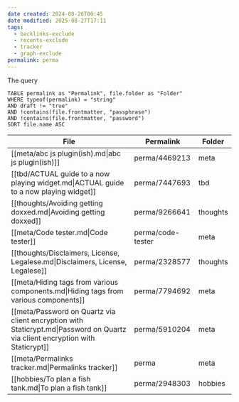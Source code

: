 ```yaml
---
date created: 2024-08-26T00:45
date modified: 2025-08-27T17:11
tags:
  - backlinks-exclude
  - recents-exclude
  - tracker
  - graph-exclude
permalink: perma
---
```


The query

```
TABLE permalink as "Permalink", file.folder as "Folder"
WHERE typeof(permalink) = "string" 
AND draft != "true"
AND !contains(file.frontmatter, "passphrase") 
AND !contains(file.frontmatter, "password")
SORT file.name ASC
```

<!-- QueryToSerialize: TABLE permalink as "Permalink", file.folder as "Folder" WHERE typeof(permalink) = "string"  AND draft != "true" AND !contains(file.frontmatter, "passphrase")  AND !contains(file.frontmatter, "password") SORT file.name ASC -->
<!-- SerializedQuery: TABLE permalink as "Permalink", file.folder as "Folder" WHERE typeof(permalink) = "string"  AND draft != "true" AND !contains(file.frontmatter, "passphrase")  AND !contains(file.frontmatter, "password") SORT file.name ASC -->

| File                                                                                                                           | Permalink         | Folder   |
| ------------------------------------------------------------------------------------------------------------------------------ | ----------------- | -------- |
| [[meta/abc js plugin(ish).md\|abc js plugin(ish)]]                                                                             | perma/4469213     | meta     |
| [[tbd/ACTUAL guide to a now playing widget.md\|ACTUAL guide to a now playing widget]]                                          | perma/7447693     | tbd      |
| [[thoughts/Avoiding getting doxxed.md\|Avoiding getting doxxed]]                                                               | perma/9266641     | thoughts |
| [[meta/Code tester.md\|Code tester]]                                                                                           | perma/code-tester | meta     |
| [[thoughts/Disclaimers, License, Legalese.md\|Disclaimers, License, Legalese]]                                                 | perma/2328577     | thoughts |
| [[meta/Hiding tags from various components.md\|Hiding tags from various components]]                                           | perma/7794692     | meta     |
| [[meta/Password on Quartz via client encryption with Staticrypt.md\|Password on Quartz via client encryption with Staticrypt]] | perma/5910204     | meta     |
| [[meta/Permalinks tracker.md\|Permalinks tracker]]                                                                             | perma             | meta     |
| [[hobbies/To plan a fish tank.md\|To plan a fish tank]]                                                                        | perma/2948303     | hobbies  |
<!-- SerializedQuery END -->
